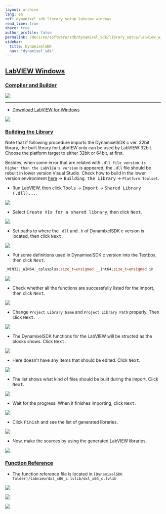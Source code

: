 ```yaml
---
layout: archive
lang: en
ref: dynamixel_sdk_library_setup_labview_windows
read_time: true
share: true
author_profile: false
permalink: /docs/en/software/sdk/dynamixel_sdk/library_setup/labview_windows/
sidebar:
  title: DynamixelSDK
  nav: "dynamixel_sdk"
---
```


<div style="counter-reset: h2 15"></div>
<div style="counter-reset: h1 2"></div>

## [LabVIEW Windows](#labview-windows)

### [Compiler and Builder](#compiler-and-builder)

![](https://github.com/ROBOTIS-GIT/ROBOTIS-Documents/blob/master/wiki-images/DynamixelSDK/3.SourcePreparation/Compiler%20and%20Builder/LabVIEW/Labview-logo.png)

------------------------------------------------------------------------------------

* [Download LabVIEW for Windows](http://www.ni.com/download-labview/#)

![](https://github.com/ROBOTIS-GIT/ROBOTIS-Documents/blob/master/wiki-images/DynamixelSDK/3.SourcePreparation/Compiler%20and%20Builder/LabVIEW/a1.png)

### [Building the Library](#building-the-library)

Note that if following procedure imports the DynamixelSDK c ver. 32bit library, the built library for LabVIEW only can be used by LabVIEW 32bit. Choose the platform target to either 32bit or 64bit, at first.

Besides, when some error that are related with `.dll file version is higher than the LabVIEW's version` is appeared, the `.dll` file should be rebuilt in lower version Visual Studio. Check how to build in the lower version environment [here](https://github.com/ROBOTIS-GIT/DynamixelSDK/wiki/3.2.1.1-C-Windows) → <kbd>Building the Library</kbd> → `Platform Toolset`. 

* Run LabVIEW, then click <kbd>Tools</kbd> → <kbd>Import</kbd> → <kbd>Shared Library (.dll)...</kbd>.

![](https://github.com/ROBOTIS-GIT/ROBOTIS-Documents/blob/master/wiki-images/DynamixelSDK/3.SourcePreparation/Compiler%20and%20Builder/LabVIEW/b1.png)

* Select <kbd>Create VIs for a shared library</kbd>, then click <kbd>Next</kbd>.

![](https://github.com/ROBOTIS-GIT/ROBOTIS-Documents/blob/master/wiki-images/DynamixelSDK/3.SourcePreparation/Compiler%20and%20Builder/LabVIEW/b2.png)

* Set paths to where the `.dll` and `.h` of DynamixelSDK c version is located, then click <kbd>Next</kbd>.

![](https://github.com/ROBOTIS-GIT/ROBOTIS-Documents/blob/master/wiki-images/DynamixelSDK/3.SourcePreparation/Compiler%20and%20Builder/LabVIEW/b3.png)

* Put some definitions used in DynamixelSDK c version into the Textbox, then click <kbd>Next</kbd>.

``` c
_WIN32;_WIN64;_cplusplus;size_t=unsigned __int64;size_t=unsigned in
```

![](https://github.com/ROBOTIS-GIT/ROBOTIS-Documents/blob/master/wiki-images/DynamixelSDK/3.SourcePreparation/Compiler%20and%20Builder/LabVIEW/b4.png)

* Check whether all the functions are successfully listed for the import, then click <kbd>Next</kbd>.

![](https://github.com/ROBOTIS-GIT/ROBOTIS-Documents/blob/master/wiki-images/DynamixelSDK/3.SourcePreparation/Compiler%20and%20Builder/LabVIEW/b5.png)

* Change `Project Library Name` and `Project Library Path` properly. Then click <kbd>Next</kbd>.

![](https://github.com/ROBOTIS-GIT/ROBOTIS-Documents/blob/master/wiki-images/DynamixelSDK/3.SourcePreparation/Compiler%20and%20Builder/LabVIEW/b6.png)

* The DynamixelSDK functions for the LabVIEW will be structed as the blocks shows. Click <kbd>Next</kbd>.

![](https://github.com/ROBOTIS-GIT/ROBOTIS-Documents/blob/master/wiki-images/DynamixelSDK/3.SourcePreparation/Compiler%20and%20Builder/LabVIEW/b7.png)

* Here doesn't have any items that should be edited. Click <kbd>Next</kbd>.

![](https://github.com/ROBOTIS-GIT/ROBOTIS-Documents/blob/master/wiki-images/DynamixelSDK/3.SourcePreparation/Compiler%20and%20Builder/LabVIEW/b8.png)

* The list shows what kind of files should be built during the import. Click <kbd>Next</kbd>.

![](https://github.com/ROBOTIS-GIT/ROBOTIS-Documents/blob/master/wiki-images/DynamixelSDK/3.SourcePreparation/Compiler%20and%20Builder/LabVIEW/b9.png)

* Wait for the progress. When it finishes importing, click <kbd>Next</kbd>.

![](https://github.com/ROBOTIS-GIT/ROBOTIS-Documents/blob/master/wiki-images/DynamixelSDK/3.SourcePreparation/Compiler%20and%20Builder/LabVIEW/b10.png)

* Click <kbd>Finish</kbd> and see the list of generated libraries.

![](https://github.com/ROBOTIS-GIT/ROBOTIS-Documents/blob/master/wiki-images/DynamixelSDK/3.SourcePreparation/Compiler%20and%20Builder/LabVIEW/b11.png)

* Now, make the sources by using the generated LabVIEW libraries.

![](https://github.com/ROBOTIS-GIT/ROBOTIS-Documents/blob/master/wiki-images/DynamixelSDK/3.SourcePreparation/Compiler%20and%20Builder/LabVIEW/b12.png)

### [Function Reference](#function-reference)

* The function reference file is located in `[DynamixelSDK folder]/labview/dxl_x86_c.lvlib/dxl_x86_c.lvlib`

![](https://github.com/ROBOTIS-GIT/ROBOTIS-Documents/blob/master/wiki-images/DynamixelSDK/3.SourcePreparation/Compiler%20and%20Builder/LabVIEW/2.png)

![](https://github.com/ROBOTIS-GIT/ROBOTIS-Documents/blob/master/wiki-images/DynamixelSDK/3.SourcePreparation/Compiler%20and%20Builder/LabVIEW/4.png)

![](https://github.com/ROBOTIS-GIT/ROBOTIS-Documents/blob/master/wiki-images/DynamixelSDK/3.SourcePreparation/Compiler%20and%20Builder/LabVIEW/1.png)
